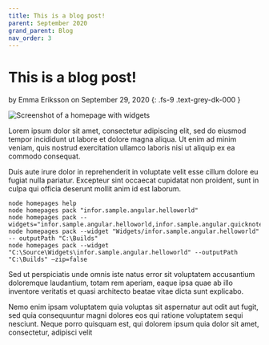 ```yaml
---
title: This is a blog post!
parent: September 2020
grand_parent: Blog
nav_order: 3
---
```


# This is a blog post! 

by Emma Eriksson on September 29, 2020
{: .fs-9 .text-grey-dk-000 }

![Screenshot of a homepage with widgets](https://1b4r2t64qlx21nqil3x91p8i-wpengine.netdna-ssl.com/wp-content/uploads/2020/01/Bildschirmfoto-2020-01-10-um-11.41.39.png)

Lorem ipsum dolor sit amet, consectetur adipiscing elit, sed do eiusmod tempor incididunt ut labore et dolore magna aliqua. Ut enim ad minim veniam, quis nostrud exercitation ullamco laboris nisi ut aliquip ex ea commodo consequat. 

Duis aute irure dolor in reprehenderit in voluptate velit esse cillum dolore eu fugiat nulla pariatur. Excepteur sint occaecat cupidatat non proident, sunt in culpa qui officia deserunt mollit anim id est laborum.

```
node homepages help
node homepages pack "infor.sample.angular.helloworld"
node homepages pack -- widgets="infor.sample.angular.helloworld,infor.sample.angular.quicknote"
node homepages pack --widget "Widgets/infor.sample.angular.helloworld" -- outputPath "C:\Builds"
node homepages pack --widget "C:\Source\Widgets\infor.sample.angular.helloworld" --outputPath "C:\Builds" –zip=false
```

Sed ut perspiciatis unde omnis iste natus error sit voluptatem accusantium doloremque laudantium, totam rem aperiam, eaque ipsa quae ab illo inventore veritatis et quasi architecto beatae vitae dicta sunt explicabo. 

Nemo enim ipsam voluptatem quia voluptas sit aspernatur aut odit aut fugit, sed quia consequuntur magni dolores eos qui ratione voluptatem sequi nesciunt. Neque porro quisquam est, qui dolorem ipsum quia dolor sit amet, consectetur, adipisci velit
